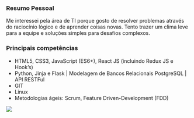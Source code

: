 ### Resumo Pessoal

Me interessei pela área de TI porque gosto de resolver problemas através do raciocínio lógico e de aprender coisas novas. Tento trazer um clima leve para a equipe e soluções simples para desafios complexos.

### Principais competências

- HTML5, CSS3, JavaScript (ES6+), React JS (incluindo Redux JS e Hook’s)
- Python, Jinja e Flask | Modelagem de Bancos Relacionais PostgreSQL | API RESTFul
- GIT
- Linux
- Metodologias ágeis:  Scrum, Feature Driven-Development (FDD)

<img align="center" src="https://github-readme-stats.vercel.app/api/<top-langs>/?username=<ViniciusAC92>&theme=<darcula>" />




<!--
**viniciusac92/viniciusac92** is a ✨ _special_ ✨ repository because its `README.md` (this file) appears on your GitHub profile.

Here are some ideas to get you started:

- 🔭 I’m currently working on ...
- 🌱 I’m currently learning ...
- 👯 I’m looking to collaborate on ...
- 🤔 I’m looking for help with ...
- 💬 Ask me about ...
- 📫 How to reach me: ...
- 😄 Pronouns: ...
- ⚡ Fun fact: ...
-->
